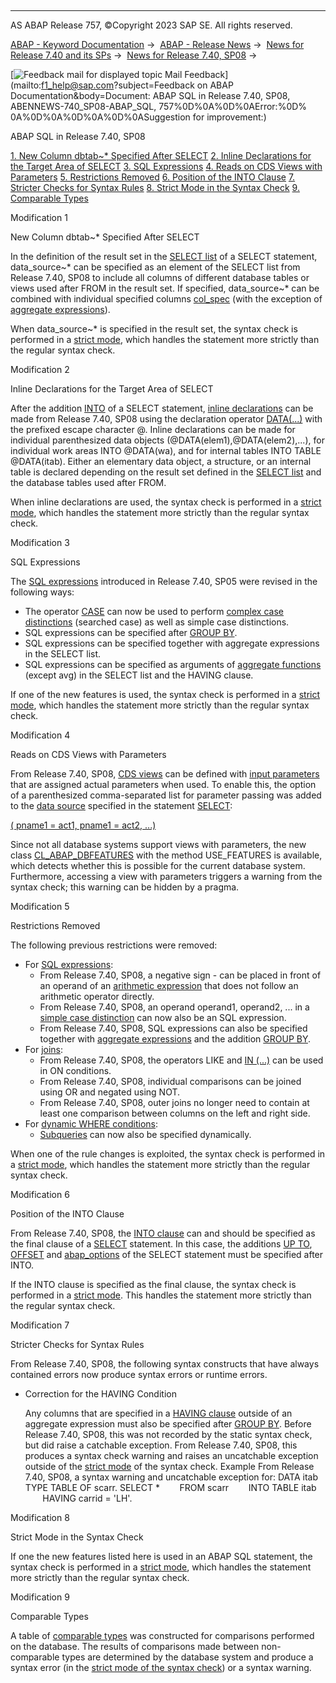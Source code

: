   

* * *

AS ABAP Release 757, ©Copyright 2023 SAP SE. All rights reserved.

[ABAP - Keyword Documentation](https://help.sap.com/doc/abapdocu_757_index_htm/7.57/en-US/abenabap.htm) →  [ABAP - Release News](https://help.sap.com/doc/abapdocu_757_index_htm/7.57/en-US/abennews.htm) →  [News for Release 7.40 and its SPs](https://help.sap.com/doc/abapdocu_757_index_htm/7.57/en-US/abennews-740.htm) →  [News for Release 7.40, SP08](https://help.sap.com/doc/abapdocu_757_index_htm/7.57/en-US/abennews-740_sp08.htm) → 

 [![](Mail.gif?object=Mail.gif&sap-language=EN "Feedback mail for displayed topic") Mail Feedback](mailto:f1_help@sap.com?subject=Feedback on ABAP Documentation&body=Document: ABAP SQL in Release 7.40, SP08, ABENNEWS-740_SP08-ABAP_SQL, 757%0D%0A%0D%0AError:%0D%
0A%0D%0A%0D%0A%0D%0ASuggestion for improvement:)

ABAP SQL in Release 7.40, SP08

[1\. New Column dbtab~\* Specified After SELECT](#!ABAP_MODIFICATION_1@1@)
[2\. Inline Declarations for the Target Area of SELECT](#!ABAP_MODIFICATION_2@2@)
[3\. SQL Expressions](#!ABAP_MODIFICATION_3@3@)
[4\. Reads on CDS Views with Parameters](#!ABAP_MODIFICATION_4@4@)
[5\. Restrictions Removed](#!ABAP_MODIFICATION_5@5@)
[6\. Position of the INTO Clause](#!ABAP_MODIFICATION_6@6@)
[7\. Stricter Checks for Syntax Rules](#!ABAP_MODIFICATION_7@7@)
[8\. Strict Mode in the Syntax Check](#!ABAP_MODIFICATION_8@8@)
[9\. Comparable Types](#!ABAP_MODIFICATION_9@9@)

Modification 1   

New Column dbtab~\* Specified After SELECT

In the definition of the result set in the [SELECT list](https://help.sap.com/doc/abapdocu_757_index_htm/7.57/en-US/abapselect_list.htm) of a SELECT statement, data\_source~\* can be specified as an element of the SELECT list from Release 7.40, SP08 to include all columns of different database tables or views used after FROM in the result set. If specified, data\_source~\* can be combined with individual specified columns [col\_spec](https://help.sap.com/doc/abapdocu_757_index_htm/7.57/en-US/abapselect_clause_col_spec.htm) (with the exception of [aggregate expressions](https://help.sap.com/doc/abapdocu_757_index_htm/7.57/en-US/abapselect_aggregate.htm)).

When data\_source~\* is specified in the result set, the syntax check is performed in a [strict mode](https://help.sap.com/doc/abapdocu_757_index_htm/7.57/en-US/abenabap_sql_strictmode_740_sp08.htm), which handles the statement more strictly than the regular syntax check.

Modification 2   

Inline Declarations for the Target Area of SELECT

After the addition [INTO](https://help.sap.com/doc/abapdocu_757_index_htm/7.57/en-US/abapinto_clause.htm) of a SELECT statement, [inline declarations](https://help.sap.com/doc/abapdocu_757_index_htm/7.57/en-US/abeninline_declaration_glosry.htm "Glossary Entry") can be made from Release 7.40, SP08 using the declaration operator [DATA(...)](https://help.sap.com/doc/abapdocu_757_index_htm/7.57/en-US/abapselect_into_target.htm) with the prefixed escape character @. Inline declarations can be made for individual parenthesized data objects (@DATA(elem1),@DATA(elem2),...), for individual work areas INTO @DATA(wa), and for internal tables INTO TABLE @DATA(itab). Either an elementary data object, a structure, or an internal table is declared depending on the result set defined in the [SELECT list](https://help.sap.com/doc/abapdocu_757_index_htm/7.57/en-US/abapselect_list.htm) and the database tables used after FROM.

When inline declarations are used, the syntax check is performed in a [strict mode](https://help.sap.com/doc/abapdocu_757_index_htm/7.57/en-US/abenabap_sql_strictmode_740_sp08.htm), which handles the statement more strictly than the regular syntax check.

Modification 3   

SQL Expressions

The [SQL expressions](https://help.sap.com/doc/abapdocu_757_index_htm/7.57/en-US/abensql_expression_glosry.htm "Glossary Entry") introduced in Release 7.40, SP05 were revised in the following ways:

-   The operator [CASE](https://help.sap.com/doc/abapdocu_757_index_htm/7.57/en-US/abensql_case.htm) can now be used to perform [complex case distinctions](https://help.sap.com/doc/abapdocu_757_index_htm/7.57/en-US/abensql_searched_case.htm) (searched case) as well as simple case distinctions.
-   SQL expressions can be specified after [GROUP BY](https://help.sap.com/doc/abapdocu_757_index_htm/7.57/en-US/abapgroupby_clause.htm).
-   SQL expressions can be specified together with aggregate expressions in the SELECT list.
-   SQL expressions can be specified as arguments of [aggregate functions](https://help.sap.com/doc/abapdocu_757_index_htm/7.57/en-US/abapselect_aggregate.htm) (except avg) in the SELECT list and the HAVING clause.

If one of the new features is used, the syntax check is performed in a [strict mode](https://help.sap.com/doc/abapdocu_757_index_htm/7.57/en-US/abenabap_sql_strictmode_740_sp08.htm), which handles the statement more strictly than the regular syntax check.

Modification 4   

Reads on CDS Views with Parameters

From Release 7.40, SP08, [CDS views](https://help.sap.com/doc/abapdocu_757_index_htm/7.57/en-US/abencds_view_glosry.htm "Glossary Entry") can be defined with [input parameters](https://help.sap.com/doc/abapdocu_757_index_htm/7.57/en-US/abencds_parameter_list_v1.htm) that are assigned actual parameters when used. To enable this, the option of a parenthesized comma-separated list for parameter passing was added to the [data source](https://help.sap.com/doc/abapdocu_757_index_htm/7.57/en-US/abapselect_data_source.htm) specified in the statement [SELECT](https://help.sap.com/doc/abapdocu_757_index_htm/7.57/en-US/abapselect.htm):

[( pname1 = act1, pname1 = act2, ...)](https://help.sap.com/doc/abapdocu_757_index_htm/7.57/en-US/abapselect_data_source.htm)

Since not all database systems support views with parameters, the new class [CL\_ABAP\_DBFEATURES](https://help.sap.com/doc/abapdocu_757_index_htm/7.57/en-US/abencl_abap_dbfeatures.htm) with the method USE\_FEATURES is available, which detects whether this is possible for the current database system. Furthermore, accessing a view with parameters triggers a warning from the syntax check; this warning can be hidden by a pragma.

Modification 5   

Restrictions Removed

The following previous restrictions were removed:

-   For [SQL expressions](https://help.sap.com/doc/abapdocu_757_index_htm/7.57/en-US/abapsql_expr.htm):
    -   From Release 7.40, SP08, a negative sign \- can be placed in front of an operand of an [arithmetic expression](https://help.sap.com/doc/abapdocu_757_index_htm/7.57/en-US/abensql_arith.htm) that does not follow an arithmetic operator directly.
    -   From Release 7.40, SP08, an operand operand1, operand2, ... in a [simple case distinction](https://help.sap.com/doc/abapdocu_757_index_htm/7.57/en-US/abensql_simple_case.htm) can now also be an SQL expression.
    -   From Release 7.40, SP08, SQL expressions can also be specified together with [aggregate expressions](https://help.sap.com/doc/abapdocu_757_index_htm/7.57/en-US/abapselect_aggregate.htm) and the addition [GROUP BY](https://help.sap.com/doc/abapdocu_757_index_htm/7.57/en-US/abapgroupby_clause.htm).
-   For [joins](https://help.sap.com/doc/abapdocu_757_index_htm/7.57/en-US/abapselect_join.htm):
    -   From Release 7.40, SP08, the operators LIKE and [IN (...)](https://help.sap.com/doc/abapdocu_757_index_htm/7.57/en-US/abenwhere_logexp_operand_in.htm) can be used in ON conditions.
    -   From Release 7.40, SP08, individual comparisons can be joined using OR and negated using NOT.
    -   From Release 7.40, SP08, outer joins no longer need to contain at least one comparison between columns on the left and right side.
-   For [dynamic WHERE conditions](https://help.sap.com/doc/abapdocu_757_index_htm/7.57/en-US/abenwhere_logexp_dynamic.htm):
    -   [Subqueries](https://help.sap.com/doc/abapdocu_757_index_htm/7.57/en-US/abensubquery_glosry.htm "Glossary Entry") can now also be specified dynamically.

When one of the rule changes is exploited, the syntax check is performed in a [strict mode](https://help.sap.com/doc/abapdocu_757_index_htm/7.57/en-US/abenabap_sql_strictmode_740_sp08.htm), which handles the statement more strictly than the regular syntax check.

Modification 6   

Position of the INTO Clause

From Release 7.40, SP08, the [INTO clause](https://help.sap.com/doc/abapdocu_757_index_htm/7.57/en-US/abapinto_clause.htm) can and should be specified as the final clause of a [SELECT](https://help.sap.com/doc/abapdocu_757_index_htm/7.57/en-US/abapselect.htm) statement. In this case, the additions [UP TO](https://help.sap.com/doc/abapdocu_757_index_htm/7.57/en-US/abapselect_up_to_offset.htm), [OFFSET](https://help.sap.com/doc/abapdocu_757_index_htm/7.57/en-US/abapselect_up_to_offset.htm) and [abap\_options](https://help.sap.com/doc/abapdocu_757_index_htm/7.57/en-US/abapselect_additions.htm) of the SELECT statement must be specified after INTO.

If the INTO clause is specified as the final clause, the syntax check is performed in a [strict mode](https://help.sap.com/doc/abapdocu_757_index_htm/7.57/en-US/abenabap_sql_strictmode_740_sp08.htm). This handles the statement more strictly than the regular syntax check.

Modification 7   

Stricter Checks for Syntax Rules

From Release 7.40, SP08, the following syntax constructs that have always contained errors now produce syntax errors or runtime errors.

-   Correction for the HAVING Condition
    
    Any columns that are specified in a [HAVING clause](https://help.sap.com/doc/abapdocu_757_index_htm/7.57/en-US/abaphaving_clause.htm) outside of an aggregate expression must also be specified after [GROUP BY](https://help.sap.com/doc/abapdocu_757_index_htm/7.57/en-US/abapgroupby_clause.htm). Before Release 7.40, SP08, this was not recorded by the static syntax check, but did raise a catchable exception. From Release 7.40, SP08, this produces a syntax check warning and raises an uncatchable exception outside of the [strict mode](https://help.sap.com/doc/abapdocu_757_index_htm/7.57/en-US/abenabap_sql_strictmode_740_sp08.htm) of the syntax check.
    Example
    From Release 7.40, SP08, a syntax warning and uncatchable exception for:
    DATA itab TYPE TABLE OF scarr.
    SELECT \*
           FROM scarr
           INTO TABLE itab
           HAVING carrid = 'LH'.
    

Modification 8   

Strict Mode in the Syntax Check

If one the new features listed here is used in an ABAP SQL statement, the syntax check is performed in a [strict mode](https://help.sap.com/doc/abapdocu_757_index_htm/7.57/en-US/abenabap_sql_strictmode_740_sp08.htm), which handles the statement more strictly than the regular syntax check.

Modification 9   

Comparable Types

A table of [comparable types](https://help.sap.com/doc/abapdocu_757_index_htm/7.57/en-US/abenwhere_logexp_compare_types.htm) was constructed for comparisons performed on the database. The results of comparisons made between non-comparable types are determined by the database system and produce a syntax error (in the [strict mode of the syntax check](https://help.sap.com/doc/abapdocu_757_index_htm/7.57/en-US/abenabap_sql_strictmode_740_sp08.htm)) or a syntax warning.